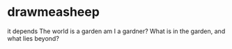 # drawmeasheep
it depends
The world is a garden 
am I a gardner?
What is in the garden, and what lies beyond?
